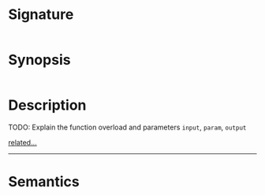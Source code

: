 # Signature
```vikid-signature
```

# Synopsis
```vikid-synopsis
```

# Description
TODO: Explain the function overload and parameters `input`, `param`, `output`

[related...](https://en.wikipedia.org/wiki/Subtraction)

----
# Semantics